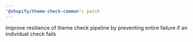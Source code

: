 ```yaml
---
'@shopify/theme-check-common': patch
---
```


Improve resilience of theme check pipeline by preventing entire failure if an individual check fails
